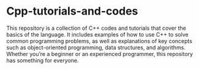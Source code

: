 # Cpp-tutorials-and-codes
This repository is a collection of C++ codes and tutorials that cover the basics of the language. It includes examples of how to use C++ to solve common programming problems, as well as explanations of key concepts such as object-oriented programming, data structures, and algorithms. Whether you’re a beginner or an experienced programmer, this repository has something for everyone.
